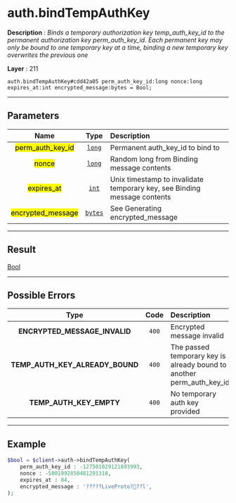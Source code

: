 # auth.bindTempAuthKey

**Description** : *Binds a temporary authorization key temp_auth_key_id to the permanent authorization key perm_auth_key_id. Each permanent key may only be bound to one temporary key at a time, binding a new temporary key overwrites the previous one*

**Layer** : 211

```tl
auth.bindTempAuthKey#cdd42a05 perm_auth_key_id:long nonce:long expires_at:int encrypted_message:bytes = Bool;
```

---

## Parameters

| Name | Type | Description |
| :---: | :---: | :--- |
| <mark>perm_auth_key_id</mark> | [`long`](type/long) | Permanent auth_key_id to bind to |
| <mark>nonce</mark> | [`long`](type/long) | Random long from Binding message contents |
| <mark>expires_at</mark> | [`int`](type/int) | Unix timestamp to invalidate temporary key, see Binding message contents |
| <mark>encrypted_message</mark> | [`bytes`](type/bytes) | See Generating encrypted_message |

---

## Result

[Bool](type/Bool)

---

## Possible Errors

| Type | Code | Description |
| :---: | :---: | :--- |
| **ENCRYPTED_MESSAGE_INVALID** | `400` | Encrypted message invalid |
| **TEMP_AUTH_KEY_ALREADY_BOUND** | `400` | The passed temporary key is already bound to another perm_auth_key_id |
| **TEMP_AUTH_KEY_EMPTY** | `400` | No temporary auth key provided |

---

## Example

```php
$bool = $client->auth->bindTempAuthKey(
	perm_auth_key_id : -127501029121893993,
	nonce : -5801992850481291318,
	expires_at : 84,
	encrypted_message : '?????LiveProto???l',
);
```